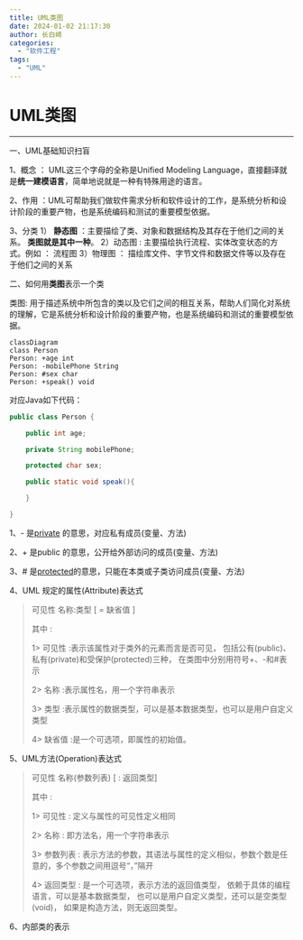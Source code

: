 ```yaml
---
title: UML类图
date: 2024-01-02 21:17:30
author: 长白崎
categories:
  - "软件工程"
tags:
  - "UML"
---
```




# UML类图

---

一、UML基础知识扫盲

1、概念 ： UML这三个字母的全称是Unified Modeling Language，直接翻译就是**统一建模语言**，简单地说就是一种有特殊用途的语言。

2、作用 ：UML可帮助我们做软件需求分析和软件设计的工作，是系统分析和设计阶段的重要产物，也是系统编码和测试的重要模型依据。

3、分类
1） **静态图** ：主要描绘了类、对象和数据结构及其存在于他们之间的关系。 **类图就是其中一种**。
2）动态图 : 主要描绘执行流程、实体改变状态的方式。例如 ： 流程图
3）物理图 ： 描绘库文件、字节文件和数据文件等以及存在于他们之间的关系

二、如何用**类图**表示一个类

类图: 用于描述系统中所包含的类以及它们之间的相互关系，帮助人们简化对系统的理解，它是系统分析和设计阶段的重要产物，也是系统编码和测试的重要模型依据。

```mermaid
classDiagram
class Person
Person: +age int
Person: -mobilePhone String
Person: #sex char
Person: +speak() void
```

对应Java如下代码：

```java
public class Person {

    public int age;

    private String mobilePhone;

    protected char sex;

    public static void speak(){

    }

}
```

1、- 是[private](https://so.csdn.net/so/search?q=private&spm=1001.2101.3001.7020) 的意思，对应私有成员(变量、方法)

2、+ 是public 的意思，公开给外部访问的成员(变量、方法)

3、# 是[protected](https://so.csdn.net/so/search?q=protected&spm=1001.2101.3001.7020)的意思，只能在本类或子类访问成员(变量、方法)

4、UML 规定的属性(Attribute)表达式

>    可见性 名称:类型 [ = 缺省值 ]
>
> 其中 :
>
> 1> 可见性 :表示该属性对于类外的元素而言是否可见，
>          包括公有(public)、私有(private)和受保护(protected)三种，
>          在类图中分别用符号+、-和#表示
>
> 2> 名称  :表示属性名，用一个字符串表示
>
> 3> 类型  :表示属性的数据类型，可以是基本数据类型，也可以是用户自定义类型
>
> 4> 缺省值 :是一个可选项，即属性的初始值。

5、UML方法(Operation)表达式

> 可见性 名称(参数列表) [ : 返回类型]
>
> 其中 :
>
> 1> 可见性   :  定义与属性的可见性定义相同
>
> 2> 名称     : 即方法名，用一个字符串表示
>
> 3> 参数列表 : 表示方法的参数，其语法与属性的定义相似，参数个数是任意的，多个参数之间用逗号“，”隔开
>
> 4> 返回类型 : 是一个可选项，表示方法的返回值类型，
>              依赖于具体的编程语言，可以是基本数据类型，
>              也可以是用户自定义类型，还可以是空类型(void)，
>              如果是构造方法，则无返回类型。

6、内部类的表示

